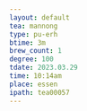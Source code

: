 ```yaml
---
layout: default
tea: mannong
type: pu-erh
btime: 3m
brew_count: 1
degree: 100
tdate: 2023.03.29
time: 10:14am
place: essen
ipath: tea00057
---
```

